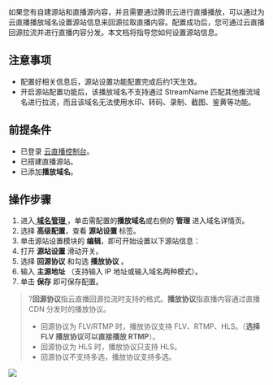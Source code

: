 如果您有自建源站和直播源内容，并且需要通过腾讯云进行直播播放，可以通过为云直播播放域名设置源站信息来回源拉取直播内容。配置成功后，您可通过云直播回源拉流并进行直播内容分发。本文档将指导您如何设置源站信息。

## 注意事项
-  配置好相关信息后，源站设置功能配置完成后约1天生效。
- 开启源站配置功能后，该播放域名不支持通过 StreamName 匹配其他推流域名进行拉流，而且该域名无法使用水印、转码、录制、截图、鉴黄等功能。 


## 前提条件
- 已登录 [云直播控制台](https://console.cloud.tencent.com/live)。
- 已搭建直播源站。
- 已添加**播放域名**。

## 操作步骤
1. 进入[ **域名管理** ](https://console.cloud.tencent.com/live/domainmanage)，单击需配置的**播放域名**或右侧的 **管理** 进入域名详情页。
2. 选择 **高级配置**，查看 **源站设置** 标签。
3. 单击源站设置模块的 **编辑**，即可开始设置以下源站信息：
 1. 打开 **源站设置** 滑动开关。
 2. 选择 **回源协议** 和勾选 **播放协议** 。
 3. 输入 **主源地址** （支持输入 IP 地址或输入域名两种模式）。
 4. 单击 **保存** 即可保存配置。

>?**回源协议**指云直播回源拉流时支持的格式。**播放协议**指直播内容通过直播 CDN 分发时的播放协议。
>- 回源协议为 FLV/RTMP 时，播放协议支持 FLV、RTMP、HLS。（**选择 FLV 播放协议可以直接播放 RTMP**）。
>- 回源协议为 HLS 时，播放协议只支持 HLS。
>- 回源协议不支持多选，播放协议支持多选。


![](https://main.qcloudimg.com/raw/da1187e967a68a843f6a61ac4391af2b.png)

